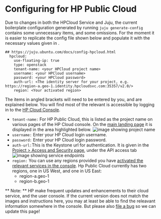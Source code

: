 # Configuring for HP Public Cloud

Due to changes in both the HPCloud Service and Juju, the current boilerplate
configuration generated by running `juju generate-config` contains some
unnecessary items, and some omissions. For the moment it is easier to replicate
the config file shown below and populate it with the necessary values given in
<angle brackets>.

    ## https://juju.ubuntu.com/docs/config-hpcloud.html
      hpcloud:
        use-floating-ip: true
        type: openstack
        tenant-name: <your HPCloud project name>
        username: <your HPCloud username>
        password: <your HPCloud password>
        auth-url: <The identity server for your project, e.g. https://region-a.geo-1.identity.hpcloudsvc.com:35357/v2.0/>
        region: <Your activated region>

The items in angled brackets will need to be entered by you, and are explained
below. You will find most of the relevant is accessible by logging in to the
[HP Cloud Console](https://horizon.hpcloud.com/landing/).

 - `tenant-name:` For HP Public Cloud, this is listed as the project name on various pages of the HP Cloud console. On the [ main landing page](https://horizon.hpcloud.com/landing/) it is displayed in the area highlighted below. ![image showing project name](media/config-hp001.png)
 - `username:` Enter your HP Cloud login username.
 - `password:` Enter your HP Cloud login password.
 - `auth-url:`This is the Keystone url for authentication. It is given in the [ Project > Access and Security page](https://horizon.hpcloud.com/project/access_and_security/), under the API access tab ![image showing service endpoints](media/config-hp002.png)
 - `region:` You can use any regions provided you have [activated the relevant services in the console](https://horizon.hpcloud.com/landing/). Hp Public Cloud currently has two regions, one in US West, and one in US East:
    * region-a.geo-1
    * region-b.geo-1

** Note: ** HP make frequent updates and enhancements to their cloud service, and the user console. If the current version does not match the images and instructions here, you may at least be able to find the releavant information somewhere in the console. But please also [file a bug](https://bugs.launchpad.net/juju-core/+filebug) so we can update this page!
